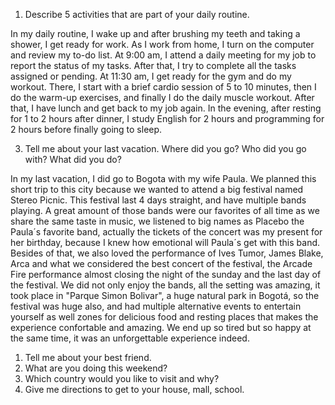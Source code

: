 1. Describe 5 activities that are part of your daily routine.

In my daily routine, I wake up and after brushing my teeth and taking a shower, I get ready for work. As I work from home, I turn on the computer and review my to-do list. At 9:00 am, I attend a daily meeting for my job to report the status of my tasks. After that, I try to complete all the tasks assigned or pending. At 11:30 am, I get ready for the gym and do my workout. There, I start with a brief cardio session of 5 to 10 minutes, then I do the warm-up exercises, and finally I do the daily muscle workout. After that, I have lunch and get back to my job again. In the evening, after resting for 1 to 2 hours after dinner, I study English for 2 hours and programming for 2 hours before finally going to sleep.



3. Tell me about your last vacation. Where did you go? Who did you go with? What did you do?

In my last vacation, I did go to Bogota with my wife Paula. We planned this short trip to this city because we wanted to attend a big festival named Stereo Picnic. This festival last 4 days straight, and have multiple bands playing. A great amount of those bands were our favorites of all time as we share the same taste in music, we listened to big names as Placebo the Paula´s favorite band, actually the tickets of the concert was my present for her birthday, because I knew how emotional will Paula´s get with this band. Besides of that, we also loved the performance of Ives Tumor, James Blake, Arca and what we considered the best concert of the festival, the Arcade Fire performance almost closing the night of the sunday and the last day of the festival. We did not only enjoy the bands, all the setting was amazing, it took place in "Parque Simon Bolivar", a huge natural park in Bogotá, so the festival was huge also, and had multiple alternative events to entertain yourself as well zones for delicious food and resting places that makes the experience confortable and amazing. We end up so tired but so happy at the same time, it was an unforgettable experience indeed.

1. Tell me about your best friend.
2. What are you doing this weekend?
3. Which country would you like to visit and why?
4. Give me directions to get to your house, mall, school.

